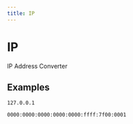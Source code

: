 ```yaml
---
title: IP
---
```


# IP

IP Address Converter

## Examples

<pre class="example">
<code>127.0.0.1</code>
</pre>

<pre class="example">
<code>0000:0000:0000:0000:0000:ffff:7f00:0001</code>
</pre>